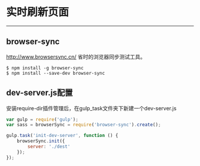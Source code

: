 # 实时刷新页面
---

## browser-sync

http://www.browsersync.cn/
省时的浏览器同步测试工具。

```
$ npm install -g browser-sync
$ npm install --save-dev browser-sync
```

## dev-server.js配置

安装require-dir插件管理后，在gulp_task文件夹下新建一个dev-server.js

```js
var gulp = require('gulp');
var sass = browserSync = require('browser-sync').create();

gulp.task('init-dev-server', function () {
    browserSync.init({
        server: './dest'
    });
});

```





